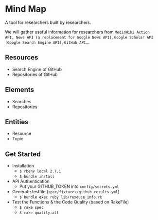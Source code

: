 # Mind Map

A tool for researchers built by researchers.

We will gather useful information for researchers from `MediaWiki Action API, News API (a replacement for Google News API)`, `Google Scholar API (Google Search Engine API)`, `GitHub API`...



## Resources

* Search Engine of GitHub
* Repositories of GitHub


## Elements

* Searches
* Repositories


## Entities

* Resource
* Topic


## Get Started

* Installation
  * `$ rbenv local 2.7.1`
  * `$ bundle install`
* API Authentication
  * Put your GITHUB_TOKEN into `config/secrets.yml`
* Generate testfile (`spec/fixtures/github_results.yml`)
  * `$ bundle exec ruby lib/resouce_info.rb`
* Test the Functions & the Code Quality (based on RakeFile)
  * `$ rake spec`
  * `$ rake quality:all`

